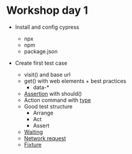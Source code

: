 # Workshop day 1
* Install and config cypress
  * npx
  * npm
  * package.json

* Create first test case
  * visit() and base url
  * get() with web elements + best practices
    * data-*
  * [Assertion](https://docs.cypress.io/guides/references/assertions) with should() 
  * Action command with [type](https://docs.cypress.io/api/commands/type)
  * Good test structure
    * Arrange
    * Act
    * Assert
  * [Waiting](https://docs.cypress.io/api/commands/wait)
  * [Network request](https://docs.cypress.io/guides/guides/network-requests)
  * [Fixture](https://docs.cypress.io/api/commands/fixture)